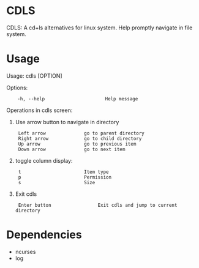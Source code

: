 # CDLS

CDLS: A cd+ls alternatives for linux system. Help promptly navigate in file system.

# Usage

Usage: cdls [OPTION]

Options:

        -h, --help                      Help message

Operations in cdls screen:

1. Use arrow button to navigate in directory

        Left arrow              go to parent directory
        Right arrow             go to child directory
        Up arrow                go to previous item
        Down arrow              go to next item

2. toggle column display:

        t                       Item type
        p                       Permission
        s                       Size

3. Exit cdls

        Enter button                 Exit cdls and jump to current directory

# Dependencies

* ncurses
* log
